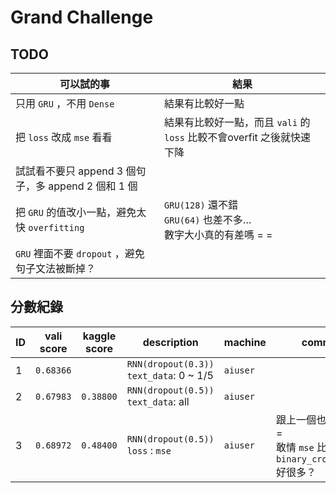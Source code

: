 # Grand Challenge

## TODO

| 可以試的事                                  | 結果                                       |
| -------------------------------------- | ---------------------------------------- |
| 只用 `GRU` ，不用 `Dense`                   | 結果有比較好一點                                 |
| 把 `loss` 改成 `mse` 看看                   | 結果有比較好一點，而且 `vali` 的 `loss` 比較不會overfit 之後就快速下降 |
| 試試看不要只 append 3 個句子，多 append  2 個和 1 個 |                                          |
| 把 `GRU` 的值改小一點，避免太快 `overfitting`      | `GRU(128)` 還不錯<br>`GRU(64)` 也差不多…<br>數字大小真的有差嗎 = = |
| `GRU` 裡面不要 `dropout` ，避免句子文法被斷掉？       |                                          |

## 分數紀錄

| ID   | vali score | kaggle score | description                              | machine  | comment                                  |
| ---- | ---------- | ------------ | ---------------------------------------- | -------- | ---------------------------------------- |
| 1    | `0.68366`  |              | `RNN(dropout(0.3))`<br>`text_data`: 0 ~ 1/5 | `aiuser` |                                          |
| 2    | `0.67983`  | `0.38800`    | `RNN(dropout(0.5))`<br>`text_data`: all  | `aiuser` |                                          |
| 3    | `0.68972`  | `0.48400`    | `RNN(dropout(0.5))`<br>`loss` : `mse`    | `aiuser` | 跟上一個也差太多 = =<br>敢情 `mse` 比 `binary_crossentropy` 好很多？ |

